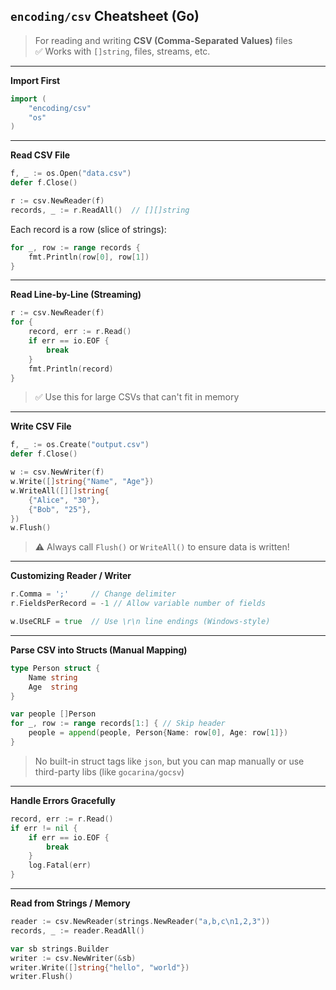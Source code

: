 ## `encoding/csv` Cheatsheet (Go)

> For reading and writing **CSV (Comma-Separated Values)** files  
> ✅ Works with `[]string`, files, streams, etc.

---

**Import First**

```go
import (
    "encoding/csv"
    "os"
)
```

---

**Read CSV File**

```go
f, _ := os.Open("data.csv")
defer f.Close()

r := csv.NewReader(f)
records, _ := r.ReadAll()  // [][]string
```

Each record is a row (slice of strings):

```go
for _, row := range records {
    fmt.Println(row[0], row[1])
}
```

---

**Read Line-by-Line (Streaming)**

```go
r := csv.NewReader(f)
for {
    record, err := r.Read()
    if err == io.EOF {
        break
    }
    fmt.Println(record)
}
```

> ✅ Use this for large CSVs that can't fit in memory

---

**Write CSV File**

```go
f, _ := os.Create("output.csv")
defer f.Close()

w := csv.NewWriter(f)
w.Write([]string{"Name", "Age"})
w.WriteAll([][]string{
    {"Alice", "30"},
    {"Bob", "25"},
})
w.Flush()
```

> ⚠️ Always call `Flush()` or `WriteAll()` to ensure data is written!

---

**Customizing Reader / Writer**

```go
r.Comma = ';'     // Change delimiter
r.FieldsPerRecord = -1 // Allow variable number of fields

w.UseCRLF = true  // Use \r\n line endings (Windows-style)
```

---

**Parse CSV into Structs (Manual Mapping)**

```go
type Person struct {
    Name string
    Age  string
}

var people []Person
for _, row := range records[1:] { // Skip header
    people = append(people, Person{Name: row[0], Age: row[1]})
}
```

> No built-in struct tags like `json`, but you can map manually or use third-party libs (like `gocarina/gocsv`)

---

**Handle Errors Gracefully**

```go
record, err := r.Read()
if err != nil {
    if err == io.EOF {
        break
    }
    log.Fatal(err)
}
```

---

**Read from Strings / Memory**

```go
reader := csv.NewReader(strings.NewReader("a,b,c\n1,2,3"))
records, _ := reader.ReadAll()
```

```go
var sb strings.Builder
writer := csv.NewWriter(&sb)
writer.Write([]string{"hello", "world"})
writer.Flush()
```
